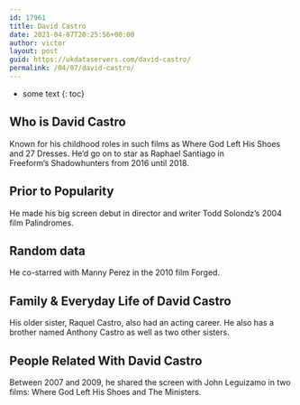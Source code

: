 ```yaml
---
id: 17961
title: David Castro
date: 2021-04-07T20:25:56+00:00
author: victor
layout: post
guid: https://ukdataservers.com/david-castro/
permalink: /04/07/david-castro/
---
```


* some text
{: toc}


## Who is David Castro



Known for his childhood roles in such films as Where God Left His Shoes and 27 Dresses. He&#8217;d go on to star as Raphael Santiago in Freeform&#8217;s Shadowhunters from 2016 until 2018.

                
                
                
## Prior to Popularity



He made his big screen debut in director and writer Todd Solondz&#8217;s 2004 film Palindromes. 

                
                
                
## Random data



He co-starred with Manny Perez in the 2010 film Forged.

                
                
                
## Family & Everyday Life of David Castro



His older sister, Raquel Castro, also had an acting career. He also has a brother named Anthony Castro as well as two other sisters. 

                
                
                
## People Related With David Castro



Between 2007 and 2009, he shared the screen with John Leguizamo in two films: Where God Left His Shoes and The Ministers.

                
              
            
          
          
          